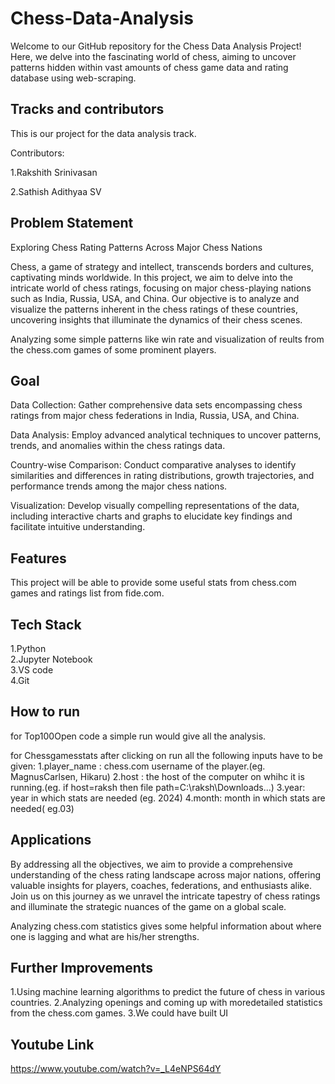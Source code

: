 
# Chess-Data-Analysis

Welcome to our GitHub repository for the Chess Data Analysis Project! Here, we delve into the fascinating world of chess, aiming to uncover  patterns hidden within vast amounts of chess game data and rating database using web-scraping.

## Tracks and contributors
This is our project for the data analysis track.

Contributors:

1.Rakshith Srinivasan

2.Sathish Adithyaa SV



## Problem Statement


Exploring Chess Rating Patterns Across Major Chess Nations

Chess, a game of strategy and intellect, transcends borders and cultures, captivating minds worldwide. In this project, we aim to delve into the intricate world of chess ratings, focusing on major chess-playing nations such as India, Russia, USA, and China. Our objective is to analyze and visualize the patterns inherent in the chess ratings of these countries, uncovering insights that illuminate the dynamics of their chess scenes.

Analyzing some simple patterns like win rate and visualization of reults from the chess.com games of some prominent players.


## Goal


Data Collection: Gather comprehensive data sets encompassing chess ratings from major chess federations in India, Russia, USA, and China.

Data Analysis: Employ advanced analytical techniques to uncover patterns, trends, and anomalies within the chess ratings data.

Country-wise Comparison: Conduct comparative analyses to identify similarities and differences in rating distributions, growth trajectories, and performance trends among the major chess nations.

Visualization: Develop visually compelling representations of the data, including interactive charts and graphs  to elucidate key findings and facilitate intuitive understanding.



## Features
This project will be able to provide some useful stats from chess.com games and ratings list from fide.com.

## Tech Stack
1.Python<br>
2.Jupyter Notebook<br>
3.VS code<br>
4.Git<br>
## How to run
for Top100Open code a simple run would give all the analysis.

for Chessgamesstats after clicking on run all
the following inputs have to be given:
1.player_name : chess.com username of the player.(eg. MagnusCarlsen, Hikaru)
2.host : the host of the computer on whihc it is running.(eg. if host=raksh then file path=C:\raksh\Downloads\...)
3.year: year in which stats are needed (eg. 2024)
4.month: month in which stats are needed( eg.03)
## Applications

By addressing all the objectives, we aim to provide a comprehensive understanding of the chess rating landscape across major nations, offering valuable insights for players, coaches, federations, and enthusiasts alike. Join us on this journey as we unravel the intricate tapestry of chess ratings and illuminate the strategic nuances of the game on a global scale.

Analyzing chess.com statistics gives some helpful information about where one is lagging and what are his/her strengths.
## Further Improvements

1.Using machine learning algorithms to predict the future of chess in various countries.
2.Analyzing openings and coming up with moredetailed statistics from the chess.com games.
3.We could have built UI
## Youtube Link
https://www.youtube.com/watch?v=_L4eNPS64dY
